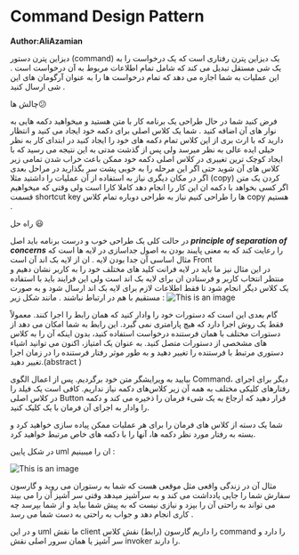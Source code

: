 Command Design Pattern
====================
**Author:AliAzamian**

<div dir=”rtl”>

دیزاین پترن دستور (command)  یک دیزاین پترن رفتاری است که یک درخواست را به یک شی مستقل تبدیل می کند که شامل تمام اطلاعات مربوط به آن درخواست است . این عملیات به شما اجازه می دهد
که تمام درخواست ها را به عنوان آرگومان های این شی ارسال کنید .
	
 چالش ها:confused:

فرض کنید شما در حال طراحی یک برنامه کار با متن هستید و میخواهید دکمه هایی به نوار های آن اضافه کنید . شما یک کلاس اصلی برای دکمه خود ایجاد می کنید و انتظار دارید که با ارث بری از این کلاس تمام دکمه های خود را ایجاد کنید در ابتدای کار به نظر خیلی ایده عالی به نظر میرسد ولی پس از گذشت مدتی به این نتیجه می رسید که با ایجاد کوچک ترین تغییری در کلاس اصلی دکمه خود ممکن باعث خراب شدن تمامی زیر کلاس های آن شوید حتی اگر این مرحله را به خوبی پشت سر بگذارید در مراحل بعدی اگر در مکان دیگری نیاز به استفاده از آن عملیات را داشتید مثلا (copy) کردن یک متن اگر کسی بخواهد با دکمه ان این کار را انجام دهد کاملا کارا است ولی وقتی که میخواهیم قسمت shortcut key ها را طراحی کنیم نیاز به طراحی دوباره تمام کلاس copy هستیم . 

راه حل  :smiley:

در حالت کلی یک طراحی خوب و درست برنامه باید اصل  ***principle of separation of concerns***
را رعایت کند که به معنی پایبند بودن به اصول جداسازی در لایه ها است که مثال اساسی آن جدا بودن لایه 
. ان از لایه بک اند آن است Front  
در این مثال نیز ما باید در لایه فرانت کلید های مختلف خود را به کاربر نشان دهیم و منتظر انتخاب کاربر و فرستادن ان برای لایه بک اند است ولی این فرایند باید با استفاده یک کلاس دیگر انجام شود تا فقط اطلاعات لازم برای لایه بک اند ارسال شود و به صورت مستقیم با هم در ارتباط نباشند .
مانند شکل زیر :
![This is an image](https://refactoring.guru/images/patterns/diagrams/command/solution2-en.png)

 گام بعدی این است که دستورات خود را وادار کنید که همان رابط را اجرا کنند. معمولاً فقط یک روش اجرا دارد که هیچ پارامتری نمی گیرد. این رابط به شما امکان می دهد از دستورات مختلف با همان فرستنده درخواست استفاده کنید، بدون اینکه آن را به کلاس های مشخصی از دستورات متصل کنید. به عنوان یک امتیاز، اکنون می توانید اشیاء دستوری مرتبط با فرستنده را تغییر دهید و به طور موثر رفتار فرستنده را در زمان اجرا تغییر دهید.(abstract )

بیایید به ویرایشگر متن خود برگردیم. پس از اعمال الگوی Command، دیگر برای اجرای رفتارهای کلیکی مختلف به همه آن زیر کلاس‌های دکمه نیاز نداریم. کافی است یک فیلد را در کلاس اصلی Button قرار دهید که ارجاع به یک شیء فرمان را ذخیره می کند و دکمه را وادار به اجرای آن فرمان با یک کلیک کنید.

شما یک دسته از کلاس های فرمان را برای هر عملیات ممکن پیاده سازی خواهید کرد و بسته به رفتار مورد نظر دکمه ها، آنها را با دکمه های خاص مرتبط خواهید کرد.

در شکل پایین uml ان را میبینیم : 



![This is an image](https://refactoring.guru/images/patterns/diagrams/command/structure.png)

مثال آن در زندگی واقعی مثل موقعی هست که شما به رستوران می روید و گارسون سفارش شما را جایی یادداشت می کند و به سرآشپز میدهد وقتی سر آشپز آن را می بیند می تواند به راحتی آن را بپزد و نیازی نیست که به پیش شما بیاید و از شما بپرسد چه کاری انجام دهد و جواب به راحتی به دست شما می رسد .

و در این uml ما نقش client  را داریم گارسون (رابط) نقش کلاس command  را دارد و سر آشپز یا همان سرور اصلی نقش invoker را دارند.




</div>
